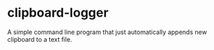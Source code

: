 # clipboard-logger
A simple command line program that just automatically appends new clipboard to a text file.

